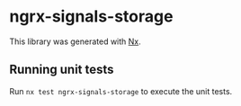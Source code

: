 # ngrx-signals-storage

This library was generated with [Nx](https://nx.dev).

## Running unit tests

Run `nx test ngrx-signals-storage` to execute the unit tests.
